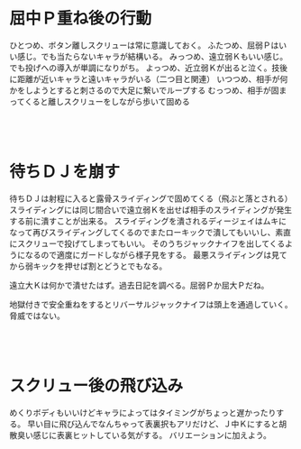 # 屈中Ｐ重ね後の行動

ひとつめ、ボタン離しスクリューは常に意識しておく。
ふたつめ、屈弱Ｐはいい感じ。でも当たらないキャラが結構いる。
みっつめ、遠立弱Ｋもいい感じ。でも投げへの導入が単調になりがち。
よっつめ、近立弱Ｋが出ると泣く。技後に距離が近いキャラと遠いキャラがいる（二つ目と関連）
いつつめ、相手が何かをしようとすると刺さるので大足に繋いでループする
むっつめ、相手が固まってくると離しスクリューをしながら歩いて固める

　  
　  

# 待ちＤＪを崩す

待ちＤＪは射程に入ると露骨スライディングで固めてくる（飛ぶと落とされる）
スライディングには同じ間合いで遠立弱Ｋを出せば相手のスライディングが発生する前に潰すことが出来る。
スライディングを潰されるディージェイはムキになって再びスライディングしてくるのでまたローキックで潰してもいいし、素直にスクリューで投げてしまってもいい。
そのうちジャックナイフを出してくるようになるので適度にガードしながら様子見をする。
最悪スライディングは見てから弱キックを押せば割とどうとでもなる。

遠立大Ｋは何かで潰せたはず。過去日記を調べる。屈弱Ｐか屈大Ｐだね。

地獄付きで安全重ねをするとリバーサルジャックナイフは頭上を通過していく。脅威ではない。

　  
　  

# スクリュー後の飛び込み

めくりボディもいいけどキャラによってはタイミングがちょっと遅かったりする。
早い目に飛び込んでなんちゃって表裏択もアリだけど、Ｊ中Ｋにすると胡散臭い感じに表裏ヒットしている気がする。
バリエーションに加えよう。
